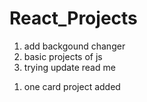 # React_Projects

1. add backgound changer
2. basic projects of js
3. trying update read me

<!-- One Cardproject added -->
1. one card project added 